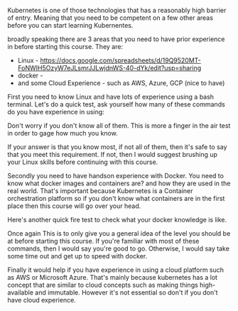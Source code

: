 Kubernetes is one of those technologies that has a reasonably high barrier of entry. Meaning that you need to be competent on a few other areas before you can start learning Kubernentes. 

broadly speaking there are 3 areas that you need to have prior experience in before starting this course. They are:

- Linux - https://docs.google.com/spreadsheets/d/19Q9520MT-FoNWIH5OzyW7eJLsmrJJLwjdnWS-40-dYk/edit?usp=sharing
- docker - 
- and some Cloud Experience - such as AWS, Azure, GCP (nice to have)


First you need to know Linux and have lots of experience using a bash terminal. Let's do a quick test, ask yourself how many of these commands do you have experience in using:


Don't worry if you don't know all of them. This is more a finger in the air test in order to gage how much you know.


If your answer is that you know most, if not all of them, then it's safe to say that you meet this requirement. If not, then I would suggest brushing up your Linux skills before continuing with this course.


Secondly you need to have handson experience with Docker. You need to know what docker images and containers are? and how they are used in the real world. That's important because Kubernetes is a Container orchestration platform so if you don't know what containers are in the first place then this course will go over your head.


Here's another quick fire test to check what your docker knowledge is like.


Once again This is to only give you a general idea of the level you should be at before starting this course.
If you're familiar with most of these commands, then I would say you're good to go. Otherwise, I would say take some time out and get up to speed with docker.

Finally it would help if you have experience in using a cloud platform such as AWS or Microsoft Azure. That's mainly because kubernetes has a lot concept that are similar to cloud concepts such as making things high-available and immutable. However it's not essential so don't if you don't have cloud experience. 